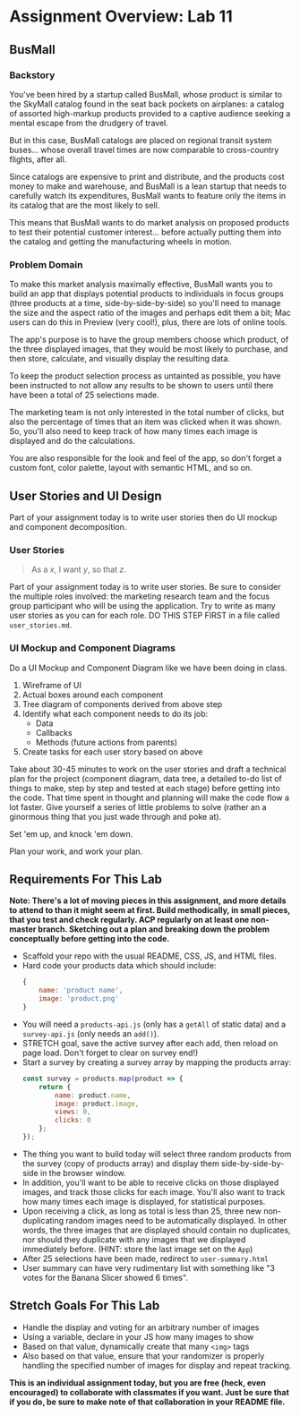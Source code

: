 # Assignment Overview: Lab 11

## BusMall

### Backstory

You've been hired by a startup called BusMall, whose product is similar to the SkyMall catalog found in the seat back pockets on airplanes: a catalog of assorted high-markup products provided to a captive audience seeking a mental escape from the drudgery of travel.

But in this case, BusMall catalogs are placed on regional transit system buses... whose overall travel times are now comparable to cross-country flights, after all.

Since catalogs are expensive to print and distribute, and the products cost money to make and warehouse, and BusMall is a lean startup that needs to carefully watch its expenditures, BusMall wants to feature only the items in its catalog that are the most likely to sell.

This means that BusMall wants to do market analysis on proposed products to test their potential customer interest... before actually putting them into the catalog and getting the manufacturing wheels in motion.

### Problem Domain

To make this market analysis maximally effective, BusMall wants you to build an app that displays potential products to individuals in focus groups (three products at a time, side-by-side-by-side) so you'll need to manage the size and the aspect ratio of the images and perhaps edit them a bit; Mac users can do this in Preview (very cool!), plus, there are lots of online tools.

The app's purpose is to have the group members choose which product, of the three displayed images, that they would be most likely to purchase, and then store, calculate, and visually display the resulting data.

To keep the product selection process as untainted as possible, you have been instructed to not allow any results to be shown to users until there have been a total of 25 selections made.

The marketing team is not only interested in the total number of clicks, but also the percentage of times that an item was clicked when it was shown. So, you'll also need to keep track of how many times each image is displayed and do the calculations.

You are also responsible for the look and feel of the app, so don't forget a custom font, color palette, layout with semantic HTML, and so on.

## User Stories and UI Design

Part of your assignment today is to write user stories then do UI
mockup and component decomposition.

### User Stories

> As a _x_, I want _y_, so that _z_.

Part of your assignment today is to write user stories. Be sure to consider the multiple roles involved: the marketing research team and the focus group participant who will be using the application. Try to write as many user stories as you can for each role. DO THIS STEP FIRST in a file called `user_stories.md`. 

### UI Mockup and Component Diagrams

Do a UI Mockup and Component Diagram like we have been doing in class.

1. Wireframe of UI
1. Actual boxes around each component
1. Tree diagram of components derived from above step
1. Identify what each component needs to do its job:
    * Data
    * Callbacks
    * Methods (future actions from parents)
1. Create tasks for each user story based on above


Take about 30-45 minutes to work on the user stories and draft a technical plan for the project (component diagram, data tree, a detailed to-do list of things to make, step by step and tested at each stage) before getting into the code. That time spent in thought and planning will make the code flow a lot faster. Give yourself a series of little problems to solve (rather an a ginormous thing that you just wade through and poke at).

Set 'em up, and knock 'em down.

Plan your work, and work your plan.

## Requirements For This Lab

**Note: There's a lot of moving pieces in this assignment, and more details to attend to than it might seem at first. Build methodically, in small pieces, that you test and check regularly. ACP regularly on at least one non-master branch. Sketching out a plan and breaking down the problem conceptually before getting into the code.**

* Scaffold your repo with the usual README, CSS, JS, and HTML files.
* Hard code your products data which should include:
    ```js
    {
        name: 'product name',
        image: 'product.png'
    }
    ```
* You will need a `products-api.js` (only has a `getAll` of static data) and a `survey-api.js` (only needs an `add()`). 
* STRETCH goal, save the active survey after each add, then reload on page load. Don't forget to clear on survey end!)
* Start a survey by creating a survey array by mapping the products array:
    ```js
    const survey = products.map(product => {
        return {
            name: product.name,
            image: product.image,
            views: 0,
            clicks: 0
        };
    });
    ```
* The thing you want to build today will select three random products from the survey (copy of products array) and display them side-by-side-by-side in the browser window.
* In addition, you'll want to be able to receive clicks on those displayed images, and track those clicks for each image. You'll also want to track how many times each image is displayed, for statistical purposes.
* Upon receiving a click, as long as total is less than 25, three new non-duplicating random images need to be automatically displayed. In other words, the three images that are displayed should contain no duplicates, nor should they duplicate with any images that we displayed immediately before. (HINT: store the last image set on the `App`)
* After 25 selections have been made, redirect to `user-summary.html`
* User summary can have very rudimentary list with something like "3 votes for the Banana Slicer showed 6 times".

## Stretch Goals For This Lab

* Handle the display and voting for an arbitrary number of images
* Using a variable, declare in your JS how many images to show
* Based on that value, dynamically create that many `<img>` tags
* Also based on that value, ensure that your randomizer is properly handling the specified number of images for display and repeat tracking.

**This is an individual assignment today, but you are free (heck, even encouraged) to collaborate with classmates if you want. Just be sure that if you do, be sure to make note of that collaboration in your README file.**
